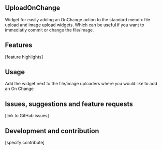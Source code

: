 ## UploadOnChange
Widget for easily adding an OnChange action to the standard mendix file upload and image upload widgets. Which can be useful if you want to immediatly commit or change the file/image.

## Features
[feature highlights]

## Usage
Add the widget next to the file/image uploaders where you would like to add an On Change

## Issues, suggestions and feature requests
[link to GitHub issues]

## Development and contribution
[specify contribute]
